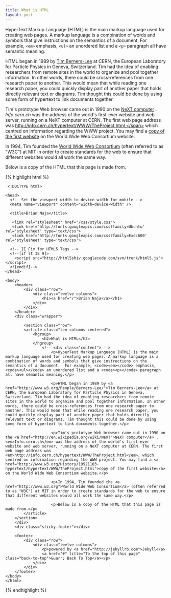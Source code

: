 ```yaml
---
title: What is HTML
layout: post
---
```

HyperText Markup Language (HTML) is the main markup language used for creating web pages. A markup language is a combination of words and symbols that give instructions on the semantics of a document.  For example, `<em>` emphasis,  `<ul>` an unordered list and a `<p>` paragraph all have semantic meaning.

HTML began in 1989 by [Tim Berners-Lee](http://www.w3.org/People/Berners-Lee/) at CERN, the European Laboratory for Particle Physics in Geneva, Switzerland. Tim had the idea of enabling researchers from remote sites in the world to organize and pool together information. In other words, there could be cross-references from one research paper to another. This would mean that while reading one research paper, you could quickly display part of another paper that holds directly relevant text or diagrams. Tim thought this could be done by using some form of hypertext to link documents together.

Tim's prototype Web browser came out in 1990 on the [NeXT computer](http://en.wikipedia.org/wiki/NeXT) . *Info.cern.ch* was the address of the world's first-ever website and web server, running on a NeXT computer at CERN. The first web page address was <span class= "word-break">http://info.cern.ch/hypertext/WWW/TheProject.html,</span> which centred on information regarding the WWW project. You may find a [copy of the first website](http://www.w3.org/History/19921103-hypertext/hypertext/WWW/TheProject.html) on the World Wide Web Consortium website.

In 1994, Tim founded the [World Wide Web Consortium](http://www.w3.org) (often referred to as "W3C") at MIT in order to create standards for the web to ensure that different websites would all work the same way. 

Below is a copy of the HTML that this page is made from.

{% highlight html %}

     <!DOCTYPE html>
    
    <head>
      <!-- Set the viewport width to device width for mobile -->
      <meta name="viewport" content="width=device-width" />
    
      <title>Brian Naja</title>
      
       <link rel="stylesheet" href="/css/style.css">
       <link href='http://fonts.googleapis.com/css?family=Ubuntu' rel='stylesheet' type='text/css'>
       <link href='http://fonts.googleapis.com/css?family=Exo:600' rel='stylesheet' type='text/css'>
    
      <!-- IE Fix for HTML5 Tags -->
      <!--[if lt IE 9]>
        <script src="http://html5shiv.googlecode.com/svn/trunk/html5.js"></script>
      <![endif]-->
    </head>
    
    <body>
        <header>
            <div class="row">
                <div class="twelve columns">
                    <h1><a href="/">Brian Naja</a></h1>
                </div>
            </div>
        </header>
        <div class="wrapper">
    
            <section class="row">
            <article class="ten columns centered">
                <hgroup>
                    <h2>What is HTML</h2>
                </hgroup>
    				<!-- <div class="content"> -->    
    				    <p>HyperText Markup Language (HTML) is the main markup language used for creating web pages. A markup language is a combination of words and symbols that give instructions on the semantics of a document.  For example, <code><em></code> emphasis,  <code><ul></code> an unordered list and a <code><p></code> paragraph all have semantic meaning.</p>

    				    <p>HTML began in 1989 by <a href="http://www.w3.org/People/Berners-Lee/">Tim Berners-Lee</a> at CERN, the European Laboratory for Particle Physics in Geneva, Switzerland. Tim had the idea of enabling researchers from remote sites in the world to organize and pool together information. In other words, there could be cross-references from one research paper to another. This would mean that while reading one research paper, you could quickly display part of another paper that holds directly relevant text or diagrams. Tim thought this could be done by using some form of hypertext to link documents together.</p>

    				    <p>Tim's prototype Web browser came out in 1990 on the <a href="http://en.wikipedia.org/wiki/NeXT">NeXT computer</a> . <em>Info.cern.ch</em> was the address of the world's first-ever website and web server, running on a NeXT computer at CERN. The first web page address was <em>http://info.cern.ch/hypertext/WWW/TheProject.html</em>, which centred on information regarding the WWW project. You may find a <a href="http://www.w3.org/History/19921103-hypertext/hypertext/WWW/TheProject.html">copy of the first website</a> on the World Wide Web Consortium website.</p>

    				    <p>In 1994, Tim founded the <a href="http://www.w3.org">World Wide Web Consortium</a> (often referred to as "W3C") at MIT in order to create standards for the web to ensure that different websites would all work the same way.</p>

    				    <p>Below is a copy of the HTML that this page is made from.</p>
            </article>
        </section>
        </div>
        <div class="sticky-footer"></div>
            
        <footer>
            <div class="row">
                <div class="twelve columns">
                    <p>powered by <a href="http://jekyllrb.com">Jekyll</a>
                    <a href="#" title="To the top of this page" class="back-to-top">&uarr; Back To Top</a></p>
                </div>
            </div>
        </footer>
    </body>
    </html>

{% endhighlight %}